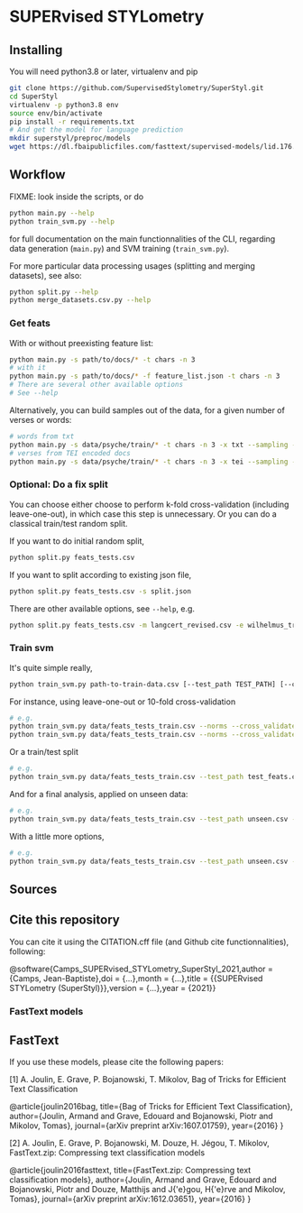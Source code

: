 # SUPERvised STYLometry

## Installing

You will need python3.8 or later, virtualenv and pip

```bash
git clone https://github.com/SupervisedStylometry/SuperStyl.git
cd SuperStyl
virtualenv -p python3.8 env
source env/bin/activate
pip install -r requirements.txt
# And get the model for language prediction
mkdir superstyl/preproc/models
wget https://dl.fbaipublicfiles.com/fasttext/supervised-models/lid.176.bin -P ./superstyl/preproc/models/
```

## Workflow

FIXME: look inside the scripts, or do

```bash
python main.py --help
python train_svm.py --help
```

for full documentation on the main functionnalities of the CLI, regarding data generation (`main.py`) and SVM training (`train_svm.py`).

For more particular data processing usages (splitting and merging datasets), see also:

```bash
python split.py --help
python merge_datasets.csv.py --help
```


### Get feats

With or without preexisting feature list:

```bash
python main.py -s path/to/docs/* -t chars -n 3
# with it
python main.py -s path/to/docs/* -f feature_list.json -t chars -n 3
# There are several other available options
# See --help
```

Alternatively, you can build samples out of the data, 
for a given number of verses or words:

```bash
# words from txt
python main.py -s data/psyche/train/* -t chars -n 3 -x txt --sampling --sample_units words --sample_size 1000
# verses from TEI encoded docs
python main.py -s data/psyche/train/* -t chars -n 3 -x tei --sampling --sample_units verses --sample_size 200
```

### Optional: Do a fix split

You can choose either choose to perform k-fold cross-validation (including leave-one-out), in which case
this step is unnecessary. Or you can do a classical train/test random split.

If you want to do initial random split,
```bash
python split.py feats_tests.csv
```

If you want to split according to existing json file,
```bash
python split.py feats_tests.csv -s split.json
```

There are other available options, see `--help`, e.g.

```bash
python split.py feats_tests.csv -m langcert_revised.csv -e wilhelmus_train.csv
```


### Train svm

It's quite simple really,

```bash
python train_svm.py path-to-train-data.csv [--test_path TEST_PATH] [--cross_validate {leave-one-out,k-fold}] [--k K] [--dim_reduc {pca}] [--norms] [--balance {class_weight,downsampling,Tomek,upsampling,SMOTE,SMOTETomek}] [--class_weights] [--kernel {LinearSVC,linear,polynomial,rbf,sigmoid}] [--final] [--get_coefs]
```

For instance, using leave-one-out or 10-fold cross-validation

```bash
# e.g.
python train_svm.py data/feats_tests_train.csv --norms --cross_validate leave-one-out
python train_svm.py data/feats_tests_train.csv --norms --cross_validate k-fold --k 10
```

Or a train/test split

```bash
# e.g.
python train_svm.py data/feats_tests_train.csv --test_path test_feats.csv --norms
```

And for a final analysis, applied on unseen data:

```bash
# e.g.
python train_svm.py data/feats_tests_train.csv --test_path unseen.csv --norms --final
```

With a little more options,

```bash
# e.g.
python train_svm.py data/feats_tests_train.csv --test_path unseen.csv --norms --class_weights --final --get_coefs
```



## Sources

## Cite this repository

You can cite it using the CITATION.cff file (and Github cite functionnalities), following:

@software{Camps_SUPERvised_STYLometry_SuperStyl_2021,author = {Camps, Jean-Baptiste},doi = {...},month = {...},title = {{SUPERvised STYLometry (SuperStyl)}},version = {...},year = {2021}}


### FastText models

## FastText

If you use these models, please cite the following papers:

[1] A. Joulin, E. Grave, P. Bojanowski, T. Mikolov, Bag of Tricks for Efficient Text Classification

@article{joulin2016bag,
  title={Bag of Tricks for Efficient Text Classification},
  author={Joulin, Armand and Grave, Edouard and Bojanowski, Piotr and Mikolov, Tomas},
  journal={arXiv preprint arXiv:1607.01759},
  year={2016}
}

[2] A. Joulin, E. Grave, P. Bojanowski, M. Douze, H. Jégou, T. Mikolov, FastText.zip: Compressing text classification models

@article{joulin2016fasttext,
  title={FastText.zip: Compressing text classification models},
  author={Joulin, Armand and Grave, Edouard and Bojanowski, Piotr and Douze, Matthijs and J{\'e}gou, H{\'e}rve and Mikolov, Tomas},
  journal={arXiv preprint arXiv:1612.03651},
  year={2016}
}




